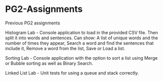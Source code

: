 # PG2-Assignments
Previous PG2 assignments

Histogram Lab - Console application to load in the provided CSV file. Then split it into words and sentences. Can show: A list of unique words and the number of times they appear, Search a word and find the sentences that include it, Remove a word from the list, Save or Load a list.

Sorting Lab - Console application with the option to sort a list using Merge or Bubble sorting as well as Binary Search.

Linked List Lab - Unit tests for using a queue and stack correctly. 
